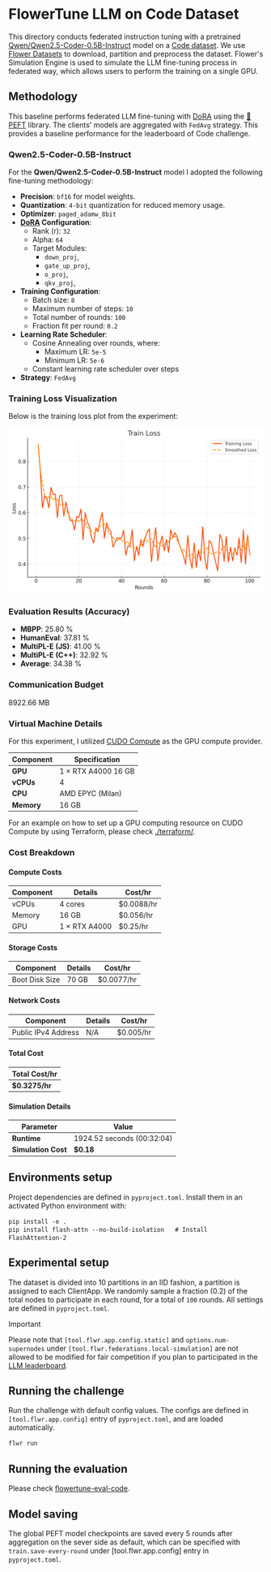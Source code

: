 # FlowerTune LLM on Code Dataset

This directory conducts federated instruction tuning with a pretrained [Qwen/Qwen2.5-Coder-0.5B-Instruct](https://huggingface.co/Qwen/Qwen2.5-Coder-0.5B-Instruct) model on a [Code dataset](https://huggingface.co/datasets/lucasmccabe-lmi/CodeAlpaca-20k).
We use [Flower Datasets](https://flower.dev/docs/datasets/) to download, partition and preprocess the dataset.
Flower's Simulation Engine is used to simulate the LLM fine-tuning process in federated way,
which allows users to perform the training on a single GPU.


## Methodology

This baseline performs federated LLM fine-tuning with [DoRA](https://arxiv.org/abs/2402.09353) using the [🤗PEFT](https://huggingface.co/docs/peft/en/index) library.
The clients' models are aggregated with `FedAvg` strategy.
This provides a baseline performance for the leaderboard of Code challenge.

### Qwen2.5-Coder-0.5B-Instruct

For the **Qwen/Qwen2.5-Coder-0.5B-Instruct** model I adopted the following fine-tuning methodology:

- **Precision**: `bf16` for model weights.
- **Quantization**: `4-bit` quantization for reduced memory usage.
- **Optimizer**: `paged_adamw_8bit`
- **[DoRA](https://arxiv.org/abs/2402.09353) Configuration**:
  - Rank (r): `32`
  - Alpha: `64`
  - Target Modules:
    - `down_proj`,
    - `gate_up_proj`,
    - `o_proj`,
    - `qkv_proj`,
- **Training Configuration**:
  - Batch size: `8`
  - Maximum number of steps: `10`
  - Total number of rounds: `100`
  - Fraction fit per round: `0.2`
- **Learning Rate Scheduler**:
  - Cosine Annealing over rounds, where:
    - Maximum LR: `5e-5`
    - Minimum LR: `5e-6`
  - Constant learning rate scheduler over steps
- **Strategy**: `FedAvg`

### Training Loss Visualization

Below is the training loss plot from the experiment:

![Training Loss](flowertune-eval-code/train_loss.png)

### Evaluation Results (Accuracy)

- **MBPP**:  25.80 %
- **HumanEval**: 37.81 %
- **MultiPL-E (JS)**: 41.00 %
- **MultiPL-E (C++)**: 32.92 %
- **Average**: 34.38 %

### Communication Budget

8922.66 MB

### Virtual Machine Details

For this experiment, I utilized [CUDO Compute](https://www.cudocompute.com/?via=flowertune-llm) as the GPU compute provider.

| **Component** | **Specification**    |
|---------------|----------------------|
| **GPU**       | 1 × RTX A4000 16 GB  |
| **vCPUs**     | 4                    |
| **CPU**       | AMD EPYC (Milan)     |
| **Memory**    | 16 GB                |

For an example on how to set up a GPU computing resource on CUDO Compute by using Terraform, please check [./terraform/](./terraform/).

### Cost Breakdown

#### Compute Costs

| **Component** | **Details**   | **Cost/hr** |
|---------------|---------------|-------------|
| vCPUs         | 4 cores       | $0.0088/hr  |
| Memory        | 16 GB         | $0.056/hr   |
| GPU           | 1 × RTX A4000  | $0.25/hr    |

#### Storage Costs

| **Component**    | **Details** | **Cost/hr** |
|------------------|-------------|-------------|
| Boot Disk Size   | 70 GB       | $0.0077/hr  |

#### Network Costs

| **Component**         | **Details** | **Cost/hr** |
|-----------------------|-------------|-------------|
| Public IPv4 Address   | N/A         | $0.005/hr   |

#### Total Cost

| **Total Cost/hr** |
|-------------------|
| **$0.3275/hr**    |

#### Simulation Details

| **Parameter**      | **Value**              |
|--------------------|------------------------|
| **Runtime**        | 1924.52 seconds (00:32:04) |
| **Simulation Cost**| **$0.18**              |

## Environments setup

Project dependencies are defined in `pyproject.toml`. Install them in an activated Python environment with:

```shell
pip install -e .
pip install flash-attn --no-build-isolation   # Install FlashAttention-2
```

## Experimental setup

The dataset is divided into 10 partitions in an IID fashion, a partition is assigned to each ClientApp.
We randomly sample a fraction (0.2) of the total nodes to participate in each round, for a total of `100` rounds.
All settings are defined in `pyproject.toml`.

> [!IMPORTANT]
> Please note that `[tool.flwr.app.config.static]` and `options.num-supernodes` under `[tool.flwr.federations.local-simulation]` are not allowed to be modified for fair competition if you plan to participated in the [LLM leaderboard](https://flower.ai/benchmarks/llm-leaderboard).


## Running the challenge

Run the challenge with default config values.
The configs are defined in `[tool.flwr.app.config]` entry of `pyproject.toml`, and are loaded automatically.

```bash
flwr run
```

## Running the evaluation

Please check [flowertune-eval-code](https://github.com/ethicalabs-ai/FlowerTune-Qwen2.5-Coder-0.5B-Instruct/tree/main/flowertune-eval-code).

## Model saving

The global PEFT model checkpoints are saved every 5 rounds after aggregation on the sever side as default, which can be specified with `train.save-every-round` under [tool.flwr.app.config] entry in `pyproject.toml`.
